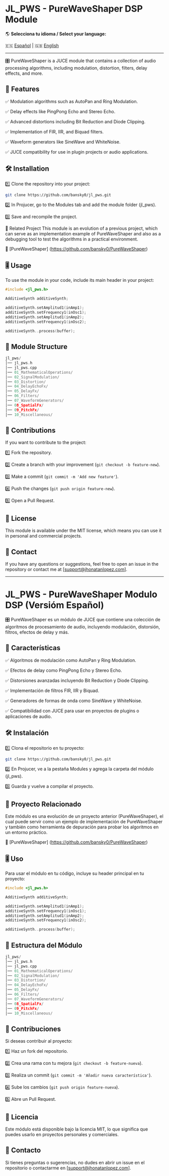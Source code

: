 # JL_PWS - PureWaveShaper DSP Module

🌎 **Selecciona tu idioma / Select your language:**  

🇪🇸 [Español](#jl_pws---purewaveshaper-modulo-dsp-versióm-español) | 🇬🇧 [English](#jl_pws---purewaveshaper-dsp-module)  

---
🎛️ PureWaveShaper is a JUCE module that contains a collection of audio processing algorithms, including modulation, distortion, filters, delay effects, and more.

## 📌 Features

✅ Modulation algorithms such as AutoPan and Ring Modulation.

✅ Delay effects like PingPong Echo and Stereo Echo.

✅ Advanced distortions including Bit Reduction and Diode Clipping.

✅ Implementation of FIR, IIR, and Biquad filters.

✅ Waveform generators like SineWave and WhiteNoise.

✅ JUCE compatibility for use in plugin projects or audio applications.

## 🛠 Installation

1️⃣ Clone the repository into your project:

```sh
git clone https://github.com/bansky0/jl_pws.git
```

2️⃣ In Projucer, go to the Modules tab and add the module folder (jl_pws).

3️⃣ Save and recompile the project.

📂 Related Project
This module is an evolution of a previous project, which can serve as an implementation example of PureWaveShaper and also as a debugging tool to test the algorithms in a practical environment.

🔗 [PureWaveShaper] (https://github.com/bansky0/PureWaveShaper)

## 🎚 Usage

To use the module in your code, include its main header in your project:

```cpp
#include <jl_pws.h>

AdditiveSynth additiveSynth;

additiveSynth.setAmplitud1(inAmp1);
additiveSynth.setFrequency1(inOsc1);
additiveSynth.setAmplitud1(inAmp2);
additiveSynth.setFrequency1(inOsc2);

additiveSynth..process(buffer);
```

## 📖 Module Structure

```cpp
jl_pws/
│── jl_pws.h
│── jl_pws.cpp
│── 01_MathematicalOperations/
│── 02_SignalModulation/
│── 03_Distortion/
│── 04_DelayEchoFx/
│── 05_DelayFx/
│── 06_Filters/
│── 07_WaveformGenerators/
│── 08_SpatialFx/
│── 09_PitchFx/
│── 10_Miscellaneous/
```

## 🤝 Contributions

If you want to contribute to the project:

1️⃣ Fork the repository.

2️⃣ Create a branch with your improvement (`git checkout -b feature-new`).

3️⃣ Make a commit (`git commit -m 'Add new feature'`).

4️⃣ Push the changes (`git push origin feature-new`).

5️⃣ Open a Pull Request.

## 📜 License

This module is available under the MIT license, which means you can use it in personal and commercial projects.

## 📧 Contact

If you have any questions or suggestions, feel free to open an issue in the repository or contact me at [support@jhonatanlopez.com].

---
# JL_PWS - PureWaveShaper Modulo DSP (Versióm Español)

🎛️ PureWaveShaper es un módulo de JUCE que contiene una colección de algoritmos de procesamiento de audio, incluyendo modulación, distorsión, filtros, efectos de delay y más.

## 📌 Características

✅ Algoritmos de modulación como AutoPan y Ring Modulation.

✅ Efectos de delay como PingPong Echo y Stereo Echo.

✅ Distorsiones avanzadas incluyendo Bit Reduction y Diode Clipping.

✅ Implementación de filtros FIR, IIR y Biquad.

✅ Generadores de formas de onda como SineWave y WhiteNoise.

✅ Compatibilidad con JUCE para usar en proyectos de plugins o aplicaciones de audio.

## 🛠 Instalación

1️⃣ Clona el repositorio en tu proyecto:

```sh
git clone https://github.com/bansky0/jl_pws.git
```

2️⃣ En Projucer, ve a la pestaña Modules y agrega la carpeta del módulo (jl_pws).

3️⃣ Guarda y vuelve a compilar el proyecto.

## 📂 Proyecto Relacionado

Este módulo es una evolución de un proyecto anterior (PureWaveShaper), el cual puede servir como un ejemplo de implementación de PureWaveShaper y también como herramienta de depuración para probar los algoritmos en un entorno práctico.

🔗 [PureWaveShaper] (https://github.com/bansky0/PureWaveShaper)

## 🎚 Uso

Para usar el módulo en tu código, incluye su header principal en tu proyecto:

```cpp
#include <jl_pws.h>

AdditiveSynth additiveSynth;

additiveSynth.setAmplitud1(inAmp1);
additiveSynth.setFrequency1(inOsc1);
additiveSynth.setAmplitud1(inAmp2);
additiveSynth.setFrequency1(inOsc2);

additiveSynth..process(buffer);
```

## 📖 Estructura del Módulo

```cpp
jl_pws/
│── jl_pws.h
│── jl_pws.cpp
│── 01_MathematicalOperations/
│── 02_SignalModulation/
│── 03_Distortion/
│── 04_DelayEchoFx/
│── 05_DelayFx/
│── 06_Filters/
│── 07_WaveformGenerators/
│── 08_SpatialFx/
│── 09_PitchFx/
│── 10_Miscellaneous/
```

## 🤝 Contribuciones

Si deseas contribuir al proyecto:

1️⃣ Haz un fork del repositorio.

2️⃣ Crea una rama con tu mejora (`git checkout -b feature-nueva`).

3️⃣ Realiza un commit (`git commit -m 'Añadir nueva característica'`).

4️⃣ Sube los cambios (`git push origin feature-nueva`).

5️⃣ Abre un Pull Request.

## 📜 Licencia

Este módulo está disponible bajo la licencia MIT, lo que significa que puedes usarlo en proyectos personales y comerciales.

## 📧 Contacto

Si tienes preguntas o sugerencias, no dudes en abrir un issue en el repositorio o contactarme en [support@jhonatanlopez.com].